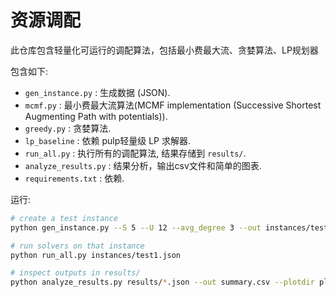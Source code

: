 # 资源调配

此仓库包含轻量化可运行的调配算法，包括最小费最大流、贪婪算法、LP规划器

包含如下:
- `gen_instance.py` : 生成数据 (JSON).
- `mcmf.py` : 最小费最大流算法(MCMF implementation (Successive Shortest Augmenting Path with potentials)).
- `greedy.py` : 贪婪算法.
- `lp_baseline` : 依赖 pulp轻量级 LP 求解器.
- `run_all.py` : 执行所有的调配算法, 结果存储到 `results/`.
- `analyze_results.py` : 结果分析，输出csv文件和简单的图表.
- `requirements.txt` : 依赖.

运行:
```bash
# create a test instance
python gen_instance.py --S 5 --U 12 --avg_degree 3 --out instances/test1.json --seed 42

# run solvers on that instance
python run_all.py instances/test1.json

# inspect outputs in results/
python analyze_results.py results/*.json --out summary.csv --plotdir plots --instances-dir instances

```
